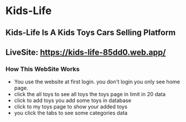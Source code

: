 # Kids-Life
## Kids-Life Is A  Kids Toys Cars Selling Platform
## LiveSite: https://kids-life-85dd0.web.app/
### How This WebSite Works
* You use the website at first login. you don't login you only see home page.
* click the all toys to see all toys the toys page in limit in 20 data
* click to add toys you add some toys in database
* click to my toys page to show your added toys
* you click the tabs to see some categories data
